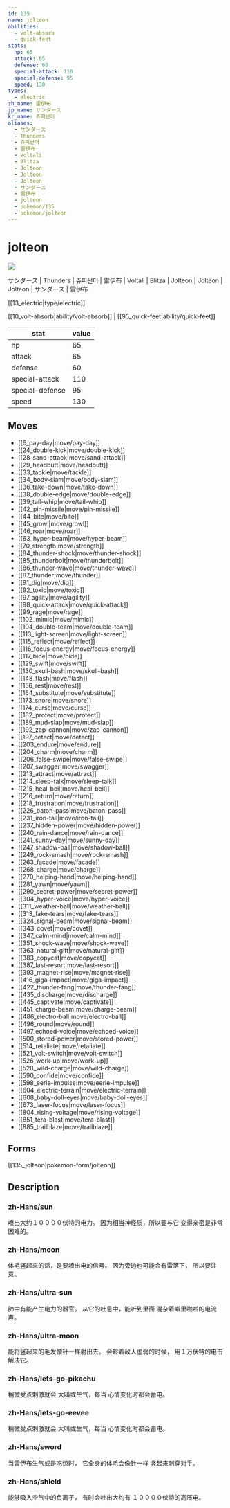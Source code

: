```yaml
---
id: 135
name: jolteon
abilities:
  - volt-absorb
  - quick-feet
stats:
  hp: 65
  attack: 65
  defense: 60
  special-attack: 110
  special-defense: 95
  speed: 130
types:
  - electric
zh_name: 雷伊布
jp_name: サンダース
kr_name: 쥬피썬더
aliases:
  - サンダース
  - Thunders
  - 쥬피썬더
  - 雷伊布
  - Voltali
  - Blitza
  - Jolteon
  - Jolteon
  - Jolteon
  - サンダース
  - 雷伊布
  - jolteon
  - pokemon/135
  - pokemon/jolteon
---
```

# jolteon

![](https://raw.githubusercontent.com/PokeAPI/sprites/master/sprites/pokemon/135.png)

サンダース | Thunders | 쥬피썬더 | 雷伊布 | Voltali | Blitza | Jolteon | Jolteon | Jolteon | サンダース | 雷伊布

[[13_electric|type/electric]]

[[10_volt-absorb|ability/volt-absorb]] | [[95_quick-feet|ability/quick-feet]]

|stat|value|
|---|---|
|hp|65|
|attack|65|
|defense|60|
|special-attack|110|
|special-defense|95|
|speed|130|


## Moves

- [[6_pay-day|move/pay-day]]
- [[24_double-kick|move/double-kick]]
- [[28_sand-attack|move/sand-attack]]
- [[29_headbutt|move/headbutt]]
- [[33_tackle|move/tackle]]
- [[34_body-slam|move/body-slam]]
- [[36_take-down|move/take-down]]
- [[38_double-edge|move/double-edge]]
- [[39_tail-whip|move/tail-whip]]
- [[42_pin-missile|move/pin-missile]]
- [[44_bite|move/bite]]
- [[45_growl|move/growl]]
- [[46_roar|move/roar]]
- [[63_hyper-beam|move/hyper-beam]]
- [[70_strength|move/strength]]
- [[84_thunder-shock|move/thunder-shock]]
- [[85_thunderbolt|move/thunderbolt]]
- [[86_thunder-wave|move/thunder-wave]]
- [[87_thunder|move/thunder]]
- [[91_dig|move/dig]]
- [[92_toxic|move/toxic]]
- [[97_agility|move/agility]]
- [[98_quick-attack|move/quick-attack]]
- [[99_rage|move/rage]]
- [[102_mimic|move/mimic]]
- [[104_double-team|move/double-team]]
- [[113_light-screen|move/light-screen]]
- [[115_reflect|move/reflect]]
- [[116_focus-energy|move/focus-energy]]
- [[117_bide|move/bide]]
- [[129_swift|move/swift]]
- [[130_skull-bash|move/skull-bash]]
- [[148_flash|move/flash]]
- [[156_rest|move/rest]]
- [[164_substitute|move/substitute]]
- [[173_snore|move/snore]]
- [[174_curse|move/curse]]
- [[182_protect|move/protect]]
- [[189_mud-slap|move/mud-slap]]
- [[192_zap-cannon|move/zap-cannon]]
- [[197_detect|move/detect]]
- [[203_endure|move/endure]]
- [[204_charm|move/charm]]
- [[206_false-swipe|move/false-swipe]]
- [[207_swagger|move/swagger]]
- [[213_attract|move/attract]]
- [[214_sleep-talk|move/sleep-talk]]
- [[215_heal-bell|move/heal-bell]]
- [[216_return|move/return]]
- [[218_frustration|move/frustration]]
- [[226_baton-pass|move/baton-pass]]
- [[231_iron-tail|move/iron-tail]]
- [[237_hidden-power|move/hidden-power]]
- [[240_rain-dance|move/rain-dance]]
- [[241_sunny-day|move/sunny-day]]
- [[247_shadow-ball|move/shadow-ball]]
- [[249_rock-smash|move/rock-smash]]
- [[263_facade|move/facade]]
- [[268_charge|move/charge]]
- [[270_helping-hand|move/helping-hand]]
- [[281_yawn|move/yawn]]
- [[290_secret-power|move/secret-power]]
- [[304_hyper-voice|move/hyper-voice]]
- [[311_weather-ball|move/weather-ball]]
- [[313_fake-tears|move/fake-tears]]
- [[324_signal-beam|move/signal-beam]]
- [[343_covet|move/covet]]
- [[347_calm-mind|move/calm-mind]]
- [[351_shock-wave|move/shock-wave]]
- [[363_natural-gift|move/natural-gift]]
- [[383_copycat|move/copycat]]
- [[387_last-resort|move/last-resort]]
- [[393_magnet-rise|move/magnet-rise]]
- [[416_giga-impact|move/giga-impact]]
- [[422_thunder-fang|move/thunder-fang]]
- [[435_discharge|move/discharge]]
- [[445_captivate|move/captivate]]
- [[451_charge-beam|move/charge-beam]]
- [[486_electro-ball|move/electro-ball]]
- [[496_round|move/round]]
- [[497_echoed-voice|move/echoed-voice]]
- [[500_stored-power|move/stored-power]]
- [[514_retaliate|move/retaliate]]
- [[521_volt-switch|move/volt-switch]]
- [[526_work-up|move/work-up]]
- [[528_wild-charge|move/wild-charge]]
- [[590_confide|move/confide]]
- [[598_eerie-impulse|move/eerie-impulse]]
- [[604_electric-terrain|move/electric-terrain]]
- [[608_baby-doll-eyes|move/baby-doll-eyes]]
- [[673_laser-focus|move/laser-focus]]
- [[804_rising-voltage|move/rising-voltage]]
- [[851_tera-blast|move/tera-blast]]
- [[885_trailblaze|move/trailblaze]]

## Forms



[[135_jolteon|pokemon-form/jolteon]]

## Description

### zh-Hans/sun

喷出大约１００００伏特的电力。
因为相当神经质，所以要与它
变得亲密是非常困难的。

### zh-Hans/moon

体毛竖起来的话，是要喷出电的信号。
因为旁边也可能会有雷落下，
所以要注意。

### zh-Hans/ultra-sun

肺中有能产生电力的器官。
从它的吐息中，能听到里面
混杂着噼里啪啦的电流声。

### zh-Hans/ultra-moon

能将竖起来的毛发像针一样射出去。
会趁着敌人虚弱的时候，
用１万伏特的电击解决它。

### zh-Hans/lets-go-pikachu

稍微受点刺激就会
大叫或生气，每当
心情变化时都会蓄电。

### zh-Hans/lets-go-eevee

稍微受点刺激就会
大叫或生气，每当
心情变化时都会蓄电。

### zh-Hans/sword

当雷伊布生气或是吃惊时，
它全身的体毛会像针一样
竖起来刺穿对手。

### zh-Hans/shield

能够吸入空气中的负离子，
有时会吐出大约有
１００００伏特的高压电。

